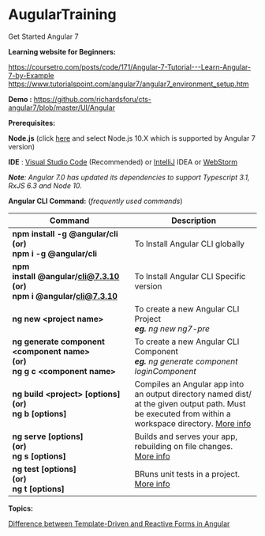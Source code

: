# AugularTraining

Get Started Angular 7

**Learning website for Beginners:**

https://coursetro.com/posts/code/171/Angular-7-Tutorial---Learn-Angular-7-by-Example
https://www.tutorialspoint.com/angular7/angular7_environment_setup.htm

**Demo :** https://github.com/richardsforu/cts-angular7/blob/master/UI/Angular

**Prerequisites:**

**Node.js** (click [here](https://nodejs.org/en/download/releases/) and select Node.js 10.X which is supported by Angular 7 version)

**IDE** : [Visual Studio Code](https://code.visualstudio.com/) (Recommended) or [IntelliJ](https://www.jetbrains.com/idea/download/) IDEA or [WebStorm](https://www.jetbrains.com/webstorm/download/#section=windows)

***Note**: Angular 7.0 has updated its dependencies to support Typescript 3.1, RxJS 6.3 and Node 10.*

**Angular CLI Command:** (*frequently used commands*)

|Command|Description|
|-------|-----------|
|**npm install -g @angular/cli <br/>(or) <br/>npm i -g @angular/cli** | To Install Angular CLI globally |
|**npm install @angular/cli@7.3.10 <br/>(or) <br/>npm i @angular/cli@7.3.10** | To Install Angular CLI Specific version |
|**ng new \<project name\>** | To create a new Angular CLI Project <br/> ***eg.** ng new ng7-pre* |
|**ng generate component \<component name\> <br/>(or)<br/>ng g c \<component name\>**| To create a new Angular CLI Component <br/> ***eg.** ng generate component loginComponent*|
|**ng build \<project\> [options] <br/>(or) <br/>ng b <project> [options]**|Compiles an Angular app into an output directory named dist/ at the given output path. Must be executed from within a workspace directory. [More info](https://angular.io/cli/build)|
|**ng serve <project> [options] <br/>(or) <br/>ng s <project> [options]**|Builds and serves your app, rebuilding on file changes. [More info](https://angular.io/cli/serve)|
|**ng test <project> [options] <br/>(or) <br/>ng t <project> [options]**|BRuns unit tests in a project. [More info](https://angular.io/cli/test)|

**Topics:**

[Difference between Template-Driven and Reactive Forms in Angular](https://www.pluralsight.com/guides/difference-between-template-driven-and-reactive-forms-angular)
